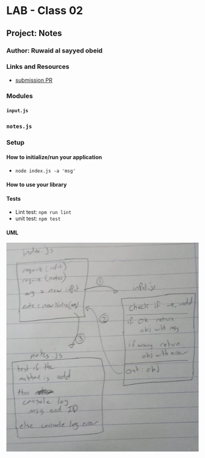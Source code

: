 # LAB - Class 02

## Project: Notes

### Author: Ruwaid al sayyed obeid

### Links and Resources

- [submission PR](https://github.com/ruwaid-401-advanced-javascript/notes/pull/2)


### Modules
#### `input.js`
### `notes.js`

### Setup

#### How to initialize/run your application 

- `node index.js -a 'msg'`

#### How to use your library 
#### Tests
- Lint test: `npm run lint`
- unit test: `npm test`

#### UML

![UML Diagram](./assets/whiteBoard-class-01.jpeg)
